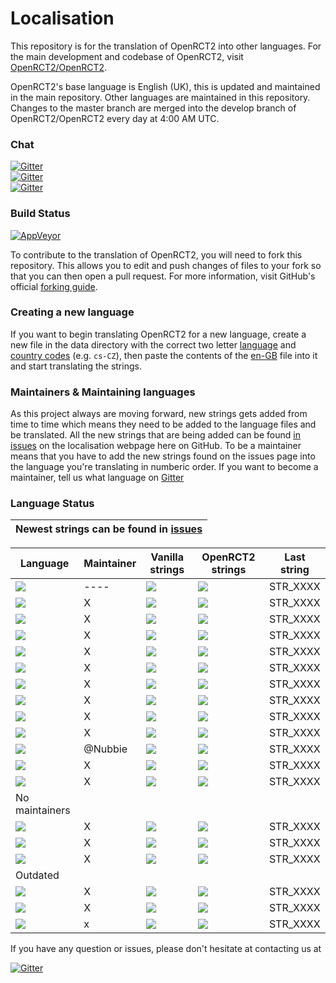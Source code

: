 # Localisation
This repository is for the translation of OpenRCT2 into other languages.
For the main development and codebase of OpenRCT2, visit [OpenRCT2/OpenRCT2](https://github.com/OpenRCT2/OpenRCT2).

OpenRCT2's base language is English (UK), this is updated and maintained in the main repository.
Other languages are maintained in this repository.
Changes to the master branch are merged into the develop branch of OpenRCT2/OpenRCT2 every day at 4:00 AM UTC.

### Chat
[![Gitter](https://img.shields.io/badge/gitter-general-blue.svg)](https://gitter.im/OpenRCT2/OpenRCT2/non-dev)<br />
[![Gitter](https://img.shields.io/badge/gitter-localisation-green.svg)](https://gitter.im/OpenRCT2/Localisation)<br />
[![Gitter](https://img.shields.io/badge/gitter-development-yellowgreen.svg)](https://gitter.im/OpenRCT2/OpenRCT2)

### Build Status
[![AppVeyor](https://ci.appveyor.com/api/projects/status/muc7co3bxvcayp5t?svg=true)](https://ci.appveyor.com/project/IntelOrca/localisation)

To contribute to the translation of OpenRCT2, you will need to fork this repository.
This allows you to edit and push changes of files to your fork so that you can then open a pull request.
For more information, visit GitHub's official [forking guide](https://guides.github.com/activities/forking/).

### Creating a new language
If you want to begin translating OpenRCT2 for a new language, create a new file in the data directory with the correct two letter [language](https://en.wikipedia.org/wiki/List_of_ISO_639-1_codes#Partial_ISO_639_table) and [country codes](https://en.wikipedia.org/wiki/ISO_3166-1_alpha-2#Decoding_table) (e.g. `cs-CZ`), then paste the contents of the [en-GB](https://github.com/OpenRCT2/OpenRCT2/blob/develop/data/language/en-GB.txt) file into it and start translating the strings.

### Maintainers & Maintaining languages
As this project always are moving forward, new strings gets added from time to time which means they need to be added to the language files and be translated. All the new strings that are being added can be found [in issues](https://github.com/OpenRCT2/Localisation/issues) on the localisation webpage here on GitHub. To be a maintainer means that you have to add the new strings found on the issues page into the language you're translating in numberic order. 
If you want to become a maintainer, tell us what language on [Gitter](https://gitter.im/OpenRCT2/Localisation)

### Language Status
|Newest strings can be found in [issues](https://github.com/OpenRCT2/Localisation/issues)
|---

Language | Maintainer | Vanilla strings | OpenRCT2 strings | Last string |
|--------|------------|-----------------|------------------|-------------|
[![](https://img.shields.io/badge/en--GB-maintained-green.svg)](https://github.com/OpenRCT2/OpenRCT2/blob/develop/data/language/en-GB.txt   ) | ---- | ![](https://api.openrct2.website/localisation/status/badges/en-GB) | ![](http://progressed.io/bar/100) | STR_XXXX
[![](https://img.shields.io/badge/en--US-maintained-green.svg)](https://github.com/OpenRCT2/Localisation/blob/master/data/language/en-US.txt) | X    | ![](https://api.openrct2.website/localisation/status/badges/en-US) | ![](http://progressed.io/bar/100) | STR_XXXX
[![](https://img.shields.io/badge/cs--CZ-maintained-green.svg)](https://github.com/OpenRCT2/Localisation/blob/master/data/language/cs-CZ.txt) | X    | ![](https://api.openrct2.website/localisation/status/badges/cs-CZ) | ![](http://progressed.io/bar/100) | STR_XXXX
[![](https://img.shields.io/badge/de--DE-maintained-green.svg)](https://github.com/OpenRCT2/Localisation/blob/master/data/language/de-DE.txt) | X    | ![](https://api.openrct2.website/localisation/status/badges/de-DE) | ![](http://progressed.io/bar/100) | STR_XXXX
[![](https://img.shields.io/badge/es--ES-maintained-green.svg)](https://github.com/OpenRCT2/Localisation/blob/master/data/language/es-ES.txt) | X    | ![](https://api.openrct2.website/localisation/status/badges/es-ES) | ![](http://progressed.io/bar/100) | STR_XXXX
[![](https://img.shields.io/badge/fr--FR-maintained-green.svg)](https://github.com/OpenRCT2/Localisation/blob/master/data/language/fr-FR.txt) | X    | ![](https://api.openrct2.website/localisation/status/badges/fr-FR) | ![](http://progressed.io/bar/100) | STR_XXXX
[![](https://img.shields.io/badge/ko--KR-maintained-green.svg)](https://github.com/OpenRCT2/Localisation/blob/master/data/language/ko-KR.txt) | X    | ![](https://api.openrct2.website/localisation/status/badges/ko-KR) | ![](http://progressed.io/bar/100) | STR_XXXX
[![](https://img.shields.io/badge/nb--NO-maintained-green.svg)](https://github.com/OpenRCT2/Localisation/blob/master/data/language/nb-NO.txt) | X    | ![](https://api.openrct2.website/localisation/status/badges/nb-NO) | ![](http://progressed.io/bar/100) | STR_XXXX
[![](https://img.shields.io/badge/nl--NL-maintained-green.svg)](https://github.com/OpenRCT2/Localisation/blob/master/data/language/nl-NL.txt) | X    | ![](https://api.openrct2.website/localisation/status/badges/nl-NL) | ![](http://progressed.io/bar/100) | STR_XXXX
[![](https://img.shields.io/badge/pt--BR-maintained-green.svg)](https://github.com/OpenRCT2/Localisation/blob/master/data/language/pt-BR.txt) | X    | ![](https://api.openrct2.website/localisation/status/badges/pt-BR) | ![](http://progressed.io/bar/100) | STR_XXXX
[![](https://img.shields.io/badge/sv--SE-maintained-green.svg)](https://github.com/OpenRCT2/Localisation/blob/master/data/language/sv-SE.txt) | @Nubbie | ![](https://api.openrct2.website/localisation/status/badges/sv-SE) | ![](http://progressed.io/bar/100) | STR_XXXX
[![](https://img.shields.io/badge/zh--CN-maintained-green.svg)](https://github.com/OpenRCT2/Localisation/blob/master/data/language/zh-CN.txt) | X | ![](https://api.openrct2.website/localisation/status/badges/zh-CN) | ![](http://progressed.io/bar/100) | STR_XXXX
[![](https://img.shields.io/badge/zh--TW-maintained-green.svg)](https://github.com/OpenRCT2/Localisation/blob/master/data/language/zh-TW.txt) | X | ![](https://api.openrct2.website/localisation/status/badges/zh-TW) | ![](http://progressed.io/bar/100) | STR_XXXX
| No maintainers
[![](https://img.shields.io/badge/it--IT-outdated-yellow.svg)](https://github.com/OpenRCT2/Localisation/blob/master/data/language/it-IT.txt) | X | ![](https://api.openrct2.website/localisation/status/badges/it-IT) | ![](http://progressed.io/bar/50) | STR_XXXX
[![](https://img.shields.io/badge/ja--JP-outdated-yellow.svg)](https://github.com/OpenRCT2/Localisation/blob/master/data/language/ja-JP.txt) | X | ![](https://api.openrct2.website/localisation/status/badges/ja-JP) | ![](http://progressed.io/bar/50) |STR_XXXX
[![](https://img.shields.io/badge/pl--PL-outdated-yellow.svg)](https://github.com/OpenRCT2/Localisation/blob/master/data/language/pl-PL.txt) | X | ![](https://api.openrct2.website/localisation/status/badges/pl-PL) | ![](http://progressed.io/bar/50) | STR_XXXX
| Outdated
[![](https://img.shields.io/badge/fi--FI-outdated-red.svg)](https://github.com/OpenRCT2/Localisation/blob/master/data/language/fi-FI.txt) | X | ![](https://api.openrct2.website/localisation/status/badges/fi-FI) | ![](http://progressed.io/bar/10) | STR_XXXX
[![](https://img.shields.io/badge/hu--HU-outdated-red.svg)](https://github.com/OpenRCT2/Localisation/blob/master/data/language/hu-HU.txt) | X | ![](https://api.openrct2.website/localisation/status/badges/hu-HU) | ![](http://progressed.io/bar/10) | STR_XXXX
[![](https://img.shields.io/badge/ru--RU-outdated-red.svg)](https://github.com/OpenRCT2/Localisation/blob/master/data/language/ru-RU.txt) | x | ![](https://api.openrct2.website/localisation/status/badges/ru-RU) | ![](http://progressed.io/bar/10) | STR_XXXX


If you have any question or issues, please don't hesitate at contacting us at

[![Gitter](https://img.shields.io/badge/gitter-localisation-green.svg)](https://gitter.im/OpenRCT2/Localisation)<br />
